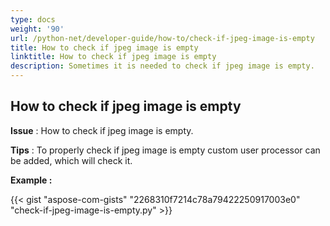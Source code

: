 ```yaml
---
type: docs
weight: '90'
url: /python-net/developer-guide/how-to/check-if-jpeg-image-is-empty
title: How to check if jpeg image is empty
linktitle: How to check if jpeg image is empty
description: Sometimes it is needed to check if jpeg image is empty.
---
```


**How to check if jpeg image is empty**
-----------------------------------------

**Issue** : How to check if jpeg image is empty.

**Tips** : To properly check if jpeg image is empty custom user processor can be added, which will check it.

**Example :**

{{< gist "aspose-com-gists" "2268310f7214c78a79422250917003e0" "check-if-jpeg-image-is-empty.py" >}}
